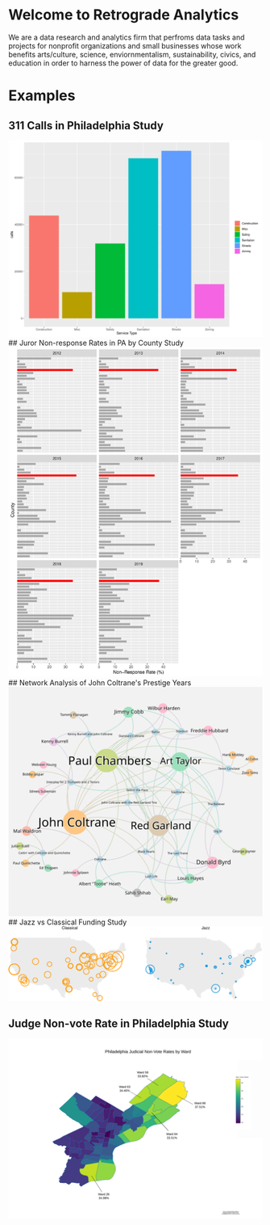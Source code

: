 # Welcome to Retrograde Analytics

We are a data research and analytics firm that perfroms data tasks and projects for nonprofit organizations and small businesses whose work benefits arts/culture, science, enviornmentalism, sustainability, civics, and education in order to harness the power of data for the greater good.


# Examples


## 311 Calls in Philadelphia Study
<a href="https://retrograde-analytics.github.io/311/"> 
  <img src="images/311.svg" alt="click here" class="inline"/>
</a>
## Juror Non-response Rates in PA by County Study
<a href="https://retrograde-analytics.github.io/Juror/"> 
  <img src="images/Juror.svg" alt="click here" class="inline"/>
</a>
## Network Analysis of John Coltrane's Prestige Years
<a href="https://retrograde-analytics.github.io/Coltrane/"> 
  <img src="images/Coltrane.svg" alt="click here" class="inline"/>
</a>
## Jazz vs Classical Funding Study

<a href="https://retrograde-analytics.github.io/Jazz-Funding/"> 
  <img src="images/national.svg" alt="click here" class="inline"/>
</a>


## Judge Non-vote Rate in Philadelphia Study

<a href="https://retrograde.shinyapps.io/Judges/">
  <img src="images/PHL JUDGES MAP (Top 5 Wards).svg" alt="click here" class="inline"/>
</a>

